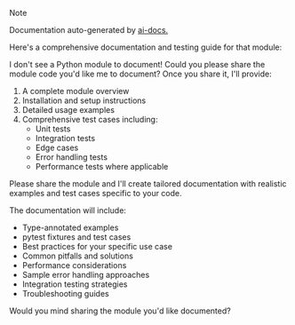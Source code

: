 
> [!NOTE]
> Documentation auto-generated by [ai-docs.](https://github.com/connor-john/ai-docs)

Here's a comprehensive documentation and testing guide for that module:

I don't see a Python module to document! Could you please share the module code you'd like me to document? Once you share it, I'll provide:

1. A complete module overview
2. Installation and setup instructions
3. Detailed usage examples
4. Comprehensive test cases including:
   - Unit tests
   - Integration tests
   - Edge cases
   - Error handling tests
   - Performance tests where applicable

Please share the module and I'll create tailored documentation with realistic examples and test cases specific to your code.

The documentation will include:
- Type-annotated examples
- pytest fixtures and test cases
- Best practices for your specific use case
- Common pitfalls and solutions
- Performance considerations
- Sample error handling approaches
- Integration testing strategies
- Troubleshooting guides

Would you mind sharing the module you'd like documented?
